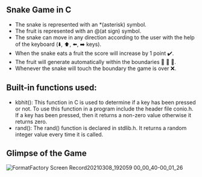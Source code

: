 ## Snake Game in C
* The snake is represented with an *(asterisk) symbol.
* The fruit is represented with an @(at sign) symbol.
* The snake can move in any direction according to the user with the help of the keyboard (:arrow_down:, :arrow_up:, :arrow_left:, :arrow_right: keys).
* When the snake eats a fruit the score will increase by 1 point :heavy_check_mark:.
* The fruit will generate automatically within the boundaries :strawberry: :cherries: :grapes:.
* Whenever the snake will touch the boundary the game is over :x:.


## Built-in functions used:
* kbhit(): This function in C is used to determine if a key has been pressed or not. To use this function in a program include the header file conio.h. If a key has been pressed, then it returns a non-zero value otherwise it returns zero.
* rand(): The rand() function is declared in stdlib.h. It returns a random integer value every time it is called.


## Glimpse of the Game
![FormatFactory Screen Record20210308_192059 00_00_40-00_01_26](https://user-images.githubusercontent.com/49580063/110330949-7391d280-8044-11eb-8307-a5d6723568a0.gif)
